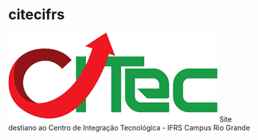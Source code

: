# citecifrs

![Logo CITec - IFRS](https://github.com/juanmadeira/citecifrs/blob/main/img/logo-png.png)
Site destiano ao Centro de Integração Tecnológica - IFRS Campus Rio Grande
